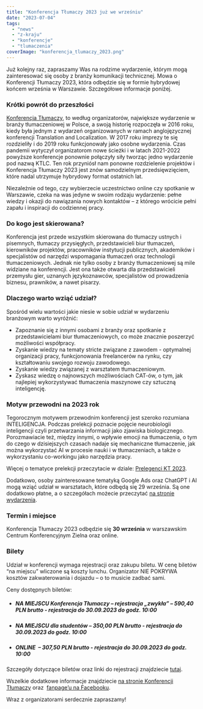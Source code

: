 ```yaml
---
title: "Konferencja Tłumaczy 2023 już we wrześniu"
date: "2023-07-04"
tags:
  - "news"
  - "z-kraju"
  - "konferencje"
  - "tlumaczenia"
coverImage: "konferencja_tlumaczy_2023.png"
---
```


Już kolejny raz, zapraszamy Was na rodzime wydarzenie, którym mogą zainteresować
się osoby z branży komunikacji technicznej. Mowa o Konferencji Tłumaczy 2023,
która odbędzie się w formie hybrydowej końcem września w Warszawie. Szczegółowe
informacje poniżej.

### **Krótki powrót do przeszłości**

[Konferencja Tłumaczy](https://konferencja-tlumaczy.pl/), to według
organizatorów, największe wydarzenie w branży tłumaczeniowej w Polsce, a swoją
historię rozpoczęła w 2016 roku, kiedy była jednym z wydarzeń organizowanych w
ramach anglojęzycznej konferencji Translation and Localization. W 2017 roku
imprezy te się rozdzieliły i do 2019 roku funkcjonowały jako osobne wydarzenia.
Czas pandemii wytyczył organizatorom nowe ścieżki i w latach 2021-2022 powyższe
konferencje ponownie połączyły siły tworząc jedno wydarzenie pod nazwą KTLC. Ten
rok przyniósł nam ponowne rozdzielenie projektów i Konferencja Tłumaczy 2023
jest znów samodzielnym przedsięwzięciem, które nadal utrzymuje hybrydowy format
ostatnich lat.

Niezależnie od tego, czy wybierzecie uczestnictwo online czy spotkanie w
Warszawie, czeka na was jedyne w swoim rodzaju wydarzenie: pełne wiedzy i okazji
do nawiązania nowych kontaktów – z którego wrócicie pełni zapału i inspiracji do
codziennej pracy.

### Do kogo jest skierowana?

Konferencja jest przede wszystkim skierowana do tłumaczy ustnych i pisemnych,
tłumaczy przysięgłych, przedstawicieli biur tłumaczeń, kierowników projektów,
pracowników instytucji publicznych, akademików i specjalistów od narzędzi
wspomagania tłumaczeń oraz technologii tłumaczeniowych. Jednak nie tylko osoby z
branży tłumaczeniowej są mile widziane na konferencji. Jest ona także otwarta
dla przedstawicieli przemysłu gier, uznanych językoznawców, specjalistów od
prowadzenia biznesu, prawników, a nawet pisarzy.

### Dlaczego warto wziąć udział?

Spośród wielu wartości jakie niesie w sobie udział w wydarzeniu branżowym warto
wyróżnić:

- Zapoznanie się z innymi osobami z branży oraz spotkanie z przedstawicielami
  biur tłumaczeniowych, co może znacznie poszerzyć możliwości współpracy.
- Zyskanie wiedzy na tematy stricte związane z zawodem - optymalnej organizacji
  pracy, funkcjonowania freelancerów na rynku, czy kształtowaniu swojego rozwoju
  zawodowego.
- Zyskanie wiedzy związanej z warsztatem tłumaczeniowym.
- Zyskasz wiedzę o najnowszych możliwościach CAT-ów, o tym, jak najlepiej
  wykorzystywać tłumaczenia maszynowe czy sztuczną inteligencję.

### **Motyw przewodni na 2023 rok**

Tegorocznym motywem przewodnim konferencji jest szeroko rozumiana INTELIGENCJA.
Podczas prelekcji poznacie pojęcie neurobiologii inteligencji czyli
przetwarzania informacji jako zjawiska biologicznego. Porozmawiacie też, między
innymi, o wpływie emocji na tłumaczenia, o tym do czego w dzisiejszych czasach
nadaje się mechaniczne tłumaczenie, jak można wykorzystać AI w procesie nauki i
w tłumaczeniach, a także o wykorzystaniu co-workingu jako narzędzia pracy.

Więcej o tematyce prelekcji przeczytacie w dziale:
[Prelegenci KT 2023](https://konferencja-tlumaczy.pl/?page_id=1690).

Dodatkowo, osoby zainteresowane tematyką Google Ads oraz ChatGPT i AI mogą wziąć
udział w warsztatach, które odbędą się 29 września. Są one dodatkowo płatne, a o
szczegółach możecie przeczytać
[na stronie wydarzenia](https://konferencja-tlumaczy.pl/?page_id=1798).

### **Termin i miejsce**

Konferencja Tłumaczy 2023 odbędzie się **30 września** w warszawskim Centrum
Konferencyjnym Zielna oraz online.

### **Bilety**

Udział w konferencji wymaga rejestracji oraz zakupu biletu. W cenę biletów “na
miejscu” wliczone są koszty lunchu. Organizator NIE POKRYWA kosztów
zakwaterowania i dojazdu – o to musicie zadbać sami.

Ceny dostępnych biletów:

- ##### NA MIEJSCU Konferencja Tłumaczy – rejestracja „zwykła” – 590,40 PLN brutto - rejestracja do 30.09.2023 do godz. 10:00
- ##### NA MIEJSCU dla studentów – 350,00 PLN brutto - rejestracja do 30.09.2023 do godz. 10:00
- ##### ONLINE  – 307,50 PLN brutto - rejestracja do 30.09.2023 do godz. 10:00

Szczegóły dotyczące biletów oraz linki do rejestracji
znajdziecie [tutaj](https://konferencja-tlumaczy.pl/?page_id=1707).

Wszelkie dodatkowe informacje
znajdziecie [na stronie Konferencji Tłumaczy](https://konferencja-tlumaczy.pl/)
oraz  [fanpage’u na Facebooku](https://www.facebook.com/KonferencjaTlumaczy).

Wraz z organizatorami serdecznie zapraszamy!
